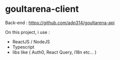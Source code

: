 # goultarena-client

Back-end : https://github.com/adp314/goultarena-api

On this project, i use :

- ReactJS / NodeJS
- Typescript
- libs like ( Auth0, React Query, i18n etc... )
